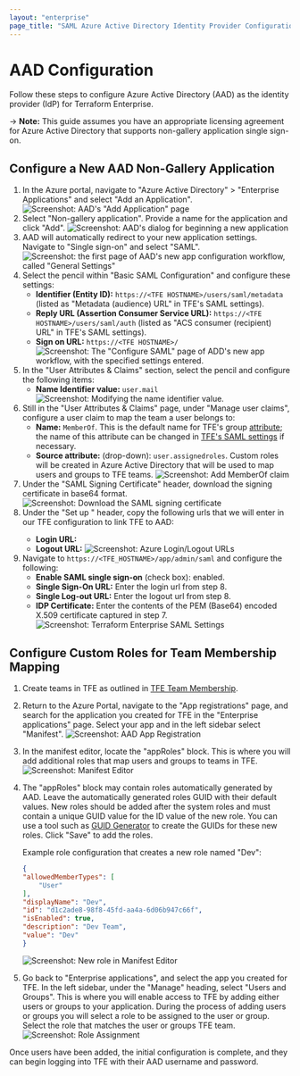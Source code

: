 ```yaml
---
layout: "enterprise"
page_title: "SAML Azure Active Directory Identity Provider Configuration - Terraform Enterprise"
---
```


# AAD Configuration

Follow these steps to configure Azure Active Directory (AAD) as the identity provider (IdP) for Terraform Enterprise.

-> **Note:** This guide assumes you have an appropriate licensing agreement for Azure Active Directory that supports non-gallery application single sign-on.

## Configure a New AAD Non-Gallery Application

1. In the Azure portal, navigate to "Azure Active Directory" > "Enterprise Applications" and select "Add an Application".
  ![Screenshot: AAD's "Add Application" page](./images/sso-aad-saml-add-application.png)
2. Select "Non-gallery application". Provide a name for the application and click "Add".
  ![Screenshot: AAD's dialog for beginning a new application](./images/sso-aad-saml-new-application-form.png)
3. AAD will automatically redirect to your new application settings. Navigate to "Single sign-on" and select "SAML".
  ![Screenshot: the first page of AAD's new app configuration workflow, called "General Settings"](./images/sso-aad-saml-sso-method.png)
4. Select the pencil within "Basic SAML Configuration" and configure these settings:
    - **Identifier (Entity ID):** `https://<TFE HOSTNAME>/users/saml/metadata` (listed as "Metadata (audience) URL" in TFE's SAML settings).
    - **Reply URL (Assertion Consumer Service URL):** `https://<TFE HOSTNAME>/users/saml/auth` (listed as "ACS consumer (recipient) URL" in TFE's SAML settings).
    - **Sign on URL:** `https://<TFE HOSTNAME>/`
    ![Screenshot: The "Configure SAML" page of ADD's new app workflow, with the specified settings entered.](./images/sso-aad-saml-configuration.png)
5. In the "User Attributes & Claims" section, select the pencil and configure the following items:
    - **Name Identifier value:** `user.mail`
    ![Screenshot: Modifying the name identifier value.](./images/sso-aad-saml-user-claims-name-identifier.png)
6. Still in the "User Attributes & Claims" page, under "Manage user claims", configure a user claim to map the team a user belongs to:
    - **Name:** `MemberOf`. This is the default name for TFE's group [attribute](./attributes.html); the name of this attribute can be changed in [TFE's SAML settings](./configuration.html) if necessary.
    - **Source attribute:** (drop-down): `user.assignedroles`. Custom roles will be created in Azure Active Directory that will be used to map users and groups to TFE teams.
    ![Screenshot: Add MemberOf claim](./images/sso-aad-saml-user-claims-memberof.png)
7. Under the "SAML Signing Certificate" header, download the signing certificate in base64 format.
    ![Screenshot: Download the SAML signing certificate](./images/sso-aad-saml-signing-certificate.png)
8. Under the "Set up <AAD App Name>" header, copy the following urls that we will enter in our TFE configuration to link TFE to AAD:
    - **Login URL:**
    - **Logout URL:**
    ![Screenshot: Azure Login/Logout URLs](./images/sso-aad-saml-urls.png)
9. Navigate to `https://<TFE_HOSTNAME>/app/admin/saml` and configure the following:
    - **Enable SAML single sign-on** (check box): enabled.
    - **Single Sign-On URL:** Enter the login url from step 8.
    - **Single Log-out URL:** Enter the logout url from step 8.
    - **IDP Certificate:** Enter the contents of the PEM (Base64) encoded X.509 certificate captured in step 7.
  ![Screenshot: Terraform Enterprise SAML Settings](./images/sso-aad-saml-ptfe-saml-settings.png)

## Configure Custom Roles for Team Membership Mapping

1. Create teams in TFE as outlined in [TFE Team Membership](./team-membership.html).
2. Return to the Azure Portal, navigate to the "App registrations" page, and search for the application you created for TFE in the "Enterprise applications" page. Select your app and in the left sidebar select "Manifest".
    ![Screenshot: AAD App Registration](./images/sso-aad-saml-app-registration.png)
3. In the manifest editor, locate the "appRoles" block. This is where you will add additional roles that map users and groups to teams in TFE.
    ![Screenshot: Manifest Editor](./images/sso-aad-saml-manifest-approles.png)
4. The "appRoles" block may contain roles automatically generated by AAD. Leave the automatically generated roles GUID with their default values.  New roles should be added after the system roles and must contain a unique GUID value for the ID value of the new role. You can use a tool such as [GUID Generator](https://www.guidgenerator.com) to create the GUIDs for these new roles. Click "Save" to add the roles.

    Example role configuration that creates a new role named "Dev":

    ```json
    {
    "allowedMemberTypes": [
        "User"
    ],
    "displayName": "Dev",
    "id": "d1c2ade8-98f8-45fd-aa4a-6d06b947c66f",
    "isEnabled": true,
    "description": "Dev Team",
    "value": "Dev"
    }
    ```

    ![Screenshot: New role in Manifest Editor](./images/sso-aad-saml-manifest-devapprole.png)
5. Go back to "Enterprise applications", and select the app you created for TFE. In the left sidebar, under the "Manage" heading, select "Users and Groups". This is where you will enable access to TFE by adding either users or groups to your application. During the process of adding users or groups you will select a role to be assigned to the user or group. Select the role that matches the user or groups TFE team.
    ![Screenshot: Role Assignment](./images/sso-aad-saml-role-assignment.png)

Once users have been added, the initial configuration is complete, and they can begin logging into TFE with their AAD username and password.
